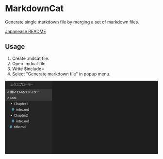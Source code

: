 # MarkdownCat

Generate single markdown file by merging a set of markdown files.

[Japanease README](README.ja.md)

## Usage

1. Create .mdcat file.
1. Open .mdcat file.
1. Write $include= 
1. Select "Generate markdown file" in popup menu.

![usage](images\usage.gif)

